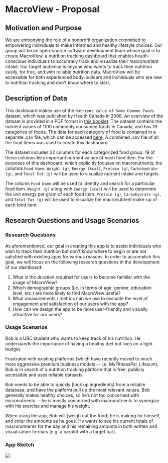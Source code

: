 # MacroView - Proposal

## Motivation and Purpose

We are embodying the role of a nonprofit organization committed to empowering individuals to make informed and healthy lifestyle choices. Our group will be an open-source software development team whose goal is to create MacroView, a nutrition tracking dashboard that enables health-conscious individuals to accurately track and visualize their macronutrient intake. Our target audience is anyone who wants to track their nutrition easily, for free, and with reliable nutrition data. MacroView will be accessible for both experienced body-builders and individuals who are new to nutrition tracking and don't know where to start.

## Description of Data

This dashboard makes use of the `Nutrient Value of Some Common Foods` dataset, which was published by Health Canada in 2008. An overview of the dataset is provided in a PDF format in [this booklet](https://www.canada.ca/en/health-canada/services/food-nutrition/healthy-eating/nutrient-data/nutrient-value-some-common-foods-2008.html).  The dataset contains the nutrient values of 1100 commonly consumed foods in Canada, and has 19 categories of foods. The data for each category of food is contained in a separate .csv file, which can be accessed [here](https://open.canada.ca/data/en/dataset/a289fd54-060c-4a96-9fcf-b1c6e706426f). A combined .csv file of all the food items was used to create this dashboard.

The dataset includes 22 columns for each categorized food group. 19 of those columns lists important nutrient values of each food item. For the purposes of this dashboard, which explicitly focuses on macronutrients, the columns `Food Name`, `Weight (g)`, `Energy (kcal)`,  `Protein (g)`, `Carbohydrate (g)`, and `Total Fat (g)` will be used to visualize nutrient intake and targets.

The column `Food Name` will be used to identify and search for a particular food item. `Weight (g)` along with `Energy (kcal)` will be used to determine the unit energy per gram of each food item. `Protein (g)`, `Carbohydrate (g)`, and `Total Fat (g)` will be used to visualize the macronutrient make-up of each food item.

## Research Questions and Usage Scenarios

### Research Questions

As aforementioned, our goal in creating this app is to assist individuals who wish to track their nutrition but don't know where to begin or are not satisfied with existing apps for various reasons. In order to accomplish this goal, we will focus on the following research questions in the development of our dashboard:

1. What is the duration required for users to become familiar with the usage of MacroView?
2. Which demographic groups (i.e. in terms of age, gender, education level, etc.) are more likely to find MacroView useful?
3. What measurements / metrics can we use to evaluate the level of engagement and satisfaction of our users with the app?
4. How can we design the app to be more user-friendly and visually attractive for our users?

### Usage Scenarios

Bob is a UBC student who wants to keep track of his nutrition. He understands the importance of having a healthy diet but lives on a tight budget.

Frustrated with existing platforms (which have recently moved to much more aggressive premium business models -- i.e. MyFitnessPal, Lifesum), Bob is in search of a nutrition tracking platform that is free, publicly accessible and uses reliable datasets.

Bob needs to be able to quickly [look up ingredients] from a reliable database, and have the platform pull up the most relevant values. Bob generally makes healthy choices, so he’s not too concerned with micronutrients -- he is mostly concerned with macronutrients to synergize with his exercise and manage his weight.

When using the app, Bob will [weigh out the food] he is making for himself, and enter the amounts as he goes. He wants to see his current totals of macronutrients for the day and his remaining amounts in both written and visualization formats (e.g. a barplot with a target bar).

### App Sketch

![](../img/sketch.png)
